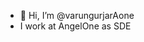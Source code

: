 - 👋 Hi, I’m @varungurjarAone
- I work at AngelOne as SDE

<!---
varungurjarAone/varungurjarAone is a ✨ special ✨ repository because its `README.md` (this file) appears on your GitHub profile.
You can click the Preview link to take a look at your changes.
--->
